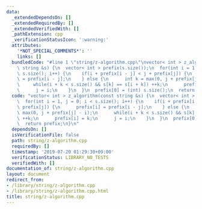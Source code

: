 ```yaml
---
data:
  _extendedDependsOn: []
  _extendedRequiredBy: []
  _extendedVerifiedWith: []
  _pathExtension: cpp
  _verificationStatusIcon: ':warning:'
  attributes:
    '*NOT_SPECIAL_COMMENTS*': ''
    links: []
  bundledCode: "#line 1 \"string/z-algorithm.cpp\"\nvector< int > z_algorithm(const\
    \ string &s) {\n  vector< int > prefix(s.size());\n  for(int i = 1, j = 0; i <\
    \ s.size(); i++) {\n    if(i + prefix[i - j] < j + prefix[j]) {\n      prefix[i]\
    \ = prefix[i - j];\n    } else {\n      int k = max(0, j + prefix[j] - i);\n \
    \     while(i + k < s.size() && s[k] == s[i + k]) ++k;\n      prefix[i] = k;\n\
    \      j = i;\n    }\n  }\n  prefix[0] = (int) s.size();\n  return prefix;\n}\n"
  code: "vector< int > z_algorithm(const string &s) {\n  vector< int > prefix(s.size());\n\
    \  for(int i = 1, j = 0; i < s.size(); i++) {\n    if(i + prefix[i - j] < j +\
    \ prefix[j]) {\n      prefix[i] = prefix[i - j];\n    } else {\n      int k =\
    \ max(0, j + prefix[j] - i);\n      while(i + k < s.size() && s[k] == s[i + k])\
    \ ++k;\n      prefix[i] = k;\n      j = i;\n    }\n  }\n  prefix[0] = (int) s.size();\n\
    \  return prefix;\n}\n"
  dependsOn: []
  isVerificationFile: false
  path: string/z-algorithm.cpp
  requiredBy: []
  timestamp: '2019-07-20 01:29:30+09:00'
  verificationStatus: LIBRARY_NO_TESTS
  verifiedWith: []
documentation_of: string/z-algorithm.cpp
layout: document
redirect_from:
- /library/string/z-algorithm.cpp
- /library/string/z-algorithm.cpp.html
title: string/z-algorithm.cpp
---
```

